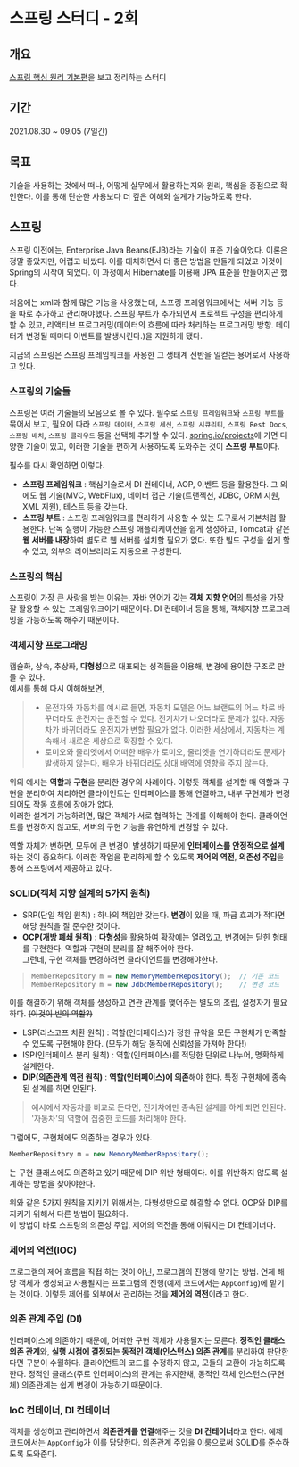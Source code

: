 # 스프링 스터디 - 2회

## 개요
[스프링 핵심 원리 기본편](https://www.inflearn.com/course/스프링-핵심-원리-기본편)을 보고 정리하는 스터디

## 기간
2021.08.30 ~ 09.05 (7일간)

## 목표
기술을 사용하는 것에서 떠나, 어떻게 실무에서 활용하는지와 원리, 핵심을 중점으로 확인한다. 이를 통해 단순한 사용보다 더 깊은 이해와 설계가 가능하도록 한다.

## 스프링
스프링 이전에는, Enterprise Java Beans(EJB)라는 기술이 표준 기술이었다. 이론은 정말 좋았지만, 어렵고 비쌌다. 이를 대체하면서 더 좋은 방법을 만들게 되었고 이것이 Spring의 시작이 되었다. 이 과정에서 Hibernate를 이용해 JPA 표준을 만들어지곤 했다.

처음에는 xml과 함께 많은 기능을 사용했는데, 스프링 프레임워크에서는 서버 기능 등을 따로 추가하고 관리해야했다. 스프링 부트가 추가되면서 프로젝트 구성을 편리하게 할 수 있고, 리액티브 프로그래밍(데이터의 흐름에 따라 처리하는 프로그래밍 방향. 데이터가 변경될 때마다 이벤트를 발생시킨다.)을 지원하게 됐다.

지금의 스프링은 스프링 프레임워크를 사용한 그 생태계 전반을 일컫는 용어로서 사용하고 있다.

### 스프링의 기술들
스프링은 여러 기술들의 모음으로 볼 수 있다. 필수로 `스프링 프레임워크`와 `스프링 부트`를 묶어서 보고, 필요에 따라 `스프링 데이터`, `스프링 세션`, `스프링 시큐리티`, `스프링 Rest Docs`, `스프링 배치`, `스프링 클라우드` 등을 선택해 추가할 수 있다. [spring.io/projects](https://spring.io/projects)에 가면 다양한 기술이 있고, 이러한 기술을 편하게 사용하도록 도와주는 것이 **스프링 부트**이다.

필수를 다시 확인하면 이렇다.
- **스프링 프레임워크** : 핵심기술로서 DI 컨테이너, AOP, 이벤트 등을 활용한다. 그 외에도 웹 기술(MVC, WebFlux), 데이터 접근 기술(트랜젝션, JDBC, ORM 지원, XML 지원), 테스트 등을 갖는다.
- **스프링 부트** : 스프링 프레임워크를 편리하게 사용할 수 있는 도구로서 기본처럼 활용한다. 단독 실행이 가능한 스프링 애플리케이션을 쉽게 생성하고, Tomcat과 같은 **웹 서버를 내장**하여 별도로 웹 서버를 설치할 필요가 없다. 또한 빌드 구성을 쉽게 할 수 있고, 외부의 라이브러리도 자동으로 구성한다.

### 스프링의 핵심
스프링이 가장 큰 사랑을 받는 이유는, 자바 언어가 갖는 **객체 지향 언어**의 특성을 가장 잘 활용할 수 있는 프레임워크이기 때문이다. DI 컨테이너 등을 통해, 객체지향 프로그래밍을 가능하도록 해주기 때문이다.

### 객체지향 프로그래밍
캡슐화, 상속, 추상화, **다형성**으로 대표되는 성격들을 이용해, 변경에 용이한 구조로 만들 수 있다.  
예시를 통해 다시 이해해보면,
> - 운전자와 자동차를 예시로 들면, 자동차 모델은 어느 브랜드의 어느 차로 바꾸더라도 운전자는 운전할 수 있다. 전기차가 나오더라도 문제가 없다. 자동차가 바뀌더라도 운전자가 변할 필요가 없다. 이러한 세상에서, 자동차는 계속해서 새로운 세상으로 확장할 수 있다.   
> - 로미오와 줄리엣에서 어떠한 배우가 로미오, 줄리엣을 연기하더라도 문제가 발생하지 않는다. 배우가 바뀌더라도 상대 배역에 영향을 주지 않는다.

위의 예시는 **역할**과 **구현**을 분리한 경우의 사례이다. 이렇듯 객체를 설계할 때 역할과 구현을 분리하여 처리하면 클라이언트는 인터페이스를 통해 연결하고, 내부 구현체가 변경되어도 작동 흐름에 장애가 없다.  
이러한 설계가 가능하려면, 많은 객체가 서로 협력하는 관계를 이해해야 한다. 클라이언트를 변경하지 않고도, 서버의 구현 기능을 유연하게 변경할 수 있다.

역할 자체가 변하면, 모두에 큰 변경이 발생하기 때문에 **인터페이스를 안정적으로 설계**하는 것이 중요하다. 이러한 작업을 편리하게 할 수 있도록 **제어의 역전**, **의존성 주입**을 통해 스프링에서 제공하고 있다.

### SOLID(객체 지향 설계의 5가지 원칙)
- SRP(단일 책임 원칙) : 하나의 책임만 갖는다. **변경**이 있을 때, 파급 효과가 적다면 해당 원칙을 잘 준수한 것이다.
- **OCP(개방 폐쇄 원칙)** : **다형성**을 활용하여 확장에는 열려있고, 변경에는 닫힌 형태를 구현한다. 역할과 구현의 분리를 잘 해주어야 한다.  
그런데, 구현 객체를 변경하려면 클라이언트를 변경해야한다.
> ```java
> MemberRepository m = new MemoryMemberRepository();  // 기존 코드
> MemberRepository m = new JdbcMemberRepository();    // 변경 코드
> ```
이를 해결하기 위해 객체를 생성하고 연관 관계를 맺어주는 별도의 조립, 설정자가 필요하다. ~~(이것이 빈의 역할?)~~
- LSP(리스코프 치환 원칙) : 역할(인터페이스)가 정한 규악을 모든 구현체가 만족할 수 있도록 구현해야 한다. (모두가 해당 동작에 신뢰성을 가져아 한다!)
- ISP(인터페이스 분리 원칙) : 역할(인터페이스)를 적당한 단위로 나누어, 명확하게 설계한다.
- **DIP(의존관계 역전 원칙)** : **역할(인터페이스)에 의존**해야 한다. 특정 구현체에 종속된 설계를 하면 안된다.
> 예시에서 자동차를 비교로 든다면, 전기차에만 종속된 설계를 하게 되면 안된다. '자동차'의 역할에 집중한 코드를 처리해야 한다.

그럼에도, 구현체에도 의존하는 경우가 있다.
```java
MemberRepository m = new MemoryMemberRepository();
```
는 구현 클래스에도 의존하고 있기 때문에 DIP 위반 형태이다. 이를 위반하지 않도록 설계하는 방법을 찾아야한다.  

위와 같은 5가지 원칙을 지키기 위해서는, 다형성만으로 해결할 수 없다. OCP와 DIP를 지키기 위해서 다른 방법이 필요하다.  
이 방법이 바로 스프링의 의존성 주입, 제어의 역전을 통해 이뤄지는 DI 컨테이너다.

### 제어의 역전(IOC)
프로그램의 제어 흐름을 직접 하는 것이 아닌, 프로그램의 진행에 맡기는 방법. 언제 해당 객체가 생성되고 사용될지는 프로그램의 진행(예제 코드에서는 `AppConfig`)에 맡기는 것이다. 이렇듯 제어를 외부에서 관리하는 것을 **제어의 역전**이라고 한다.

### 의존 관계 주입 (DI)
인터페이스에 의존하기 때문에, 어떠한 구현 객체가 사용될지는 모른다. **정적인 클래스 의존 관계**와, **실행 시점에 결정되는 동적인 객체(인스턴스) 의존 관계**를 분리하여 판단한다면 구분이 수월하다. 클라이언트의 코드를 수정하지 않고, 모듈의 교환이 가능하도록 한다. 정적인 클래스(주로 인터페이스)의 관계는 유지한채, 동적인 객체 인스턴스(구현체) 의존관계는 쉽게 변경이 가능하기 때문이다.

### IoC 컨테이너, DI 컨테이너
객체를 생성하고 관리하면서 **의존관계를 연결**해주는 것을 **DI 컨테이너**라고 한다. 예제 코드에서는 `AppConfig`가 이를 담당한다. 의존관계 주입을 이룸으로써 SOLID를 준수하도록 도와준다.
